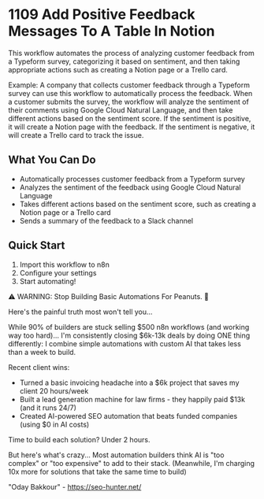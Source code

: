 # 1109 Add Positive Feedback Messages To A Table In Notion

This workflow automates the process of analyzing customer feedback from a Typeform survey, categorizing it based on sentiment, and then taking appropriate actions such as creating a Notion page or a Trello card.

Example: A company that collects customer feedback through a Typeform survey can use this workflow to automatically process the feedback. When a customer submits the survey, the workflow will analyze the sentiment of their comments using Google Cloud Natural Language, and then take different actions based on the sentiment score. If the sentiment is positive, it will create a Notion page with the feedback. If the sentiment is negative, it will create a Trello card to track the issue.

## What You Can Do
- Automatically processes customer feedback from a Typeform survey
- Analyzes the sentiment of the feedback using Google Cloud Natural Language
- Takes different actions based on the sentiment score, such as creating a Notion page or a Trello card
- Sends a summary of the feedback to a Slack channel

## Quick Start
1. Import this workflow to n8n
2. Configure your settings
3. Start automating!

⚠️ WARNING: Stop Building Basic Automations For Peanuts. 🚫

Here's the painful truth most won't tell you...

While 90% of builders are stuck selling $500 n8n workflows (and working way too hard)...
I'm consistently closing $6k-13k deals by doing ONE thing differently:
I combine simple automations with custom AI that takes less than a week to build.

Recent client wins:
* Turned a basic invoicing headache into a $6k project that saves my client 20 hours/week
* Built a lead generation machine for law firms - they happily paid $13k (and it runs 24/7)
* Created AI-powered SEO automation that beats funded companies (using $0 in AI costs)

Time to build each solution? Under 2 hours.

But here's what's crazy...
Most automation builders think AI is "too complex" or "too expensive" to add to their stack.
(Meanwhile, I'm charging 10x more for solutions that take the same time to build)

"Oday Bakkour" - https://seo-hunter.net/
